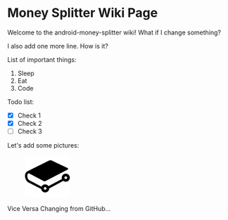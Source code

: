# Money Splitter Wiki Page

Welcome to the android-money-splitter wiki! What if I change something?

I also add one more line. How is it?

List of important things:

1. Sleep
2. Eat
3. Code

Todo list:

* [x] Check 1
* [x] Check 2
* [ ] Check 3

Let's add some pictures:

<figure><img src="../.gitbook/assets/GitBook.png" alt="" width="102"><figcaption></figcaption></figure>

Vice Versa Changing from GitHub...
